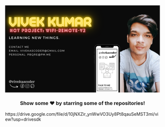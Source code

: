 ![gITHUB pOSTER](https://raw.githubusercontent.com/vivekascoder/vivekascoder/master/GITHUB%20POSTER.png)

<div align="center">

### Show some :heart: by starring some of the repositories!

</div>
https://drive.google.com/file/d/10jNXZir_ynWwVO3Uy8Pt8qauSeMST3mi/view?usp=drivesdk
